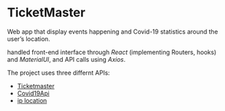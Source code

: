 # TicketMaster

Web app that display events happening and Covid-19 statistics around the user’s location.

handled front-end interface through *React* (implementing Routers, hooks) and *MaterialUI*, and API calls using *Axios*.

 The project uses three differnt APIs:
 
 - [Ticketmaster](https://developer.ticketmaster.com/products-and-docs/apis/getting-started/)
 - [Covid19Api](https://covid19api.com)
 - [ip location](https://ipgeolocation.io)
 
